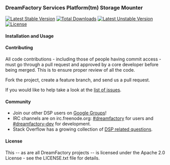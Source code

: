 ### DreamFactory Services Platform(tm) Storage Mounter
[![Latest Stable Version](https://poser.pugx.org/dreamfactory/plugin-mounty/v/stable.svg)](https://packagist.org/packages/dreamfactory/plugin-mounty) [![Total Downloads](https://poser.pugx.org/dreamfactory/plugin-mounty/downloads.svg)](https://packagist.org/packages/dreamfactory/plugin-mounty) [![Latest Unstable Version](https://poser.pugx.org/dreamfactory/plugin-mounty/v/unstable.svg)](https://packagist.org/packages/dreamfactory/plugin-mounty) [![License](https://poser.pugx.org/dreamfactory/plugin-mounty/license.svg)](https://packagist.org/packages/dreamfactory/plugin-mounty)

#### Installation and Usage

#### Contributing
All code contributions - including those of people having commit access - must go through a pull request and approved by a core developer before being merged. This is to ensure proper review of all the code.

Fork the project, create a feature branch, and send us a pull request.

If you would like to help take a look at the [list of issues](http://github.com/dreamfactorysoftware/plugin-mounty/issues).

#### Community
* Join our other DSP users on [Google Groups](https://groups.google.com/forum/#!forum/dsp-devs)!
* IRC channels are on irc.freenode.org: [#dreamfactory](irc://irc.freenode.org/dreamfactory) for users and [#dreamfactory-dev](irc://irc.freenode.org/dreamfactory-dev) for development.
* Stack Overflow has a growing collection of [DSP related questions](http://stackoverflow.com/questions/tagged/dreamfactory-dsp).
 
#### License
This -- as are all DreamFactory projects -- is licensed under the Apache 2.0 License - see the LICENSE.txt file for details.
